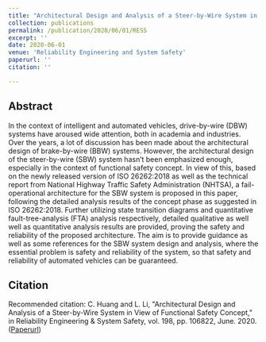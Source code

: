 ```yaml
---
title: "Architectural Design and Analysis of a Steer-by-Wire System in View of Functional Safety Concept"
collection: publications
permalink: /publication/2020/06/01/RESS
excerpt: ''
date: 2020-06-01
venue: 'Reliability Engineering and System Safety'
paperurl: ''
citation: ''

---
```

## Abstract
In the context of intelligent and automated vehicles, drive-by-wire (DBW) systems have aroused wide attention, both in academia and industries. Over the years, a lot of discussion has been made about the architectural design of brake-by-wire (BBW) systems. However, the architectural design of the steer-by-wire (SBW) system hasn’t been emphasized enough, especially in the context of functional safety concept. In view of this, based on the newly released version of ISO 26262:2018 as well as the technical report from National Highway Traffic Safety Administration (NHTSA), a fail-operational architecture for the SBW system is proposed in this paper, following the detailed analysis results of the concept phase as suggested in ISO 26262:2018. Further utilizing state transition diagrams and quantitative fault-tree-analysis (FTA) analysis respectively, detailed qualitative as well well as quantitative analysis results are provided, proving the safety and reliability of the proposed architecture. The aim is to provide guidance as well as some references for the SBW system design and analysis, where the essential problem is safety and reliability of the system, so that safety and reliability of automated vehicles can be guaranteed.

## Citation
Recommended citation: C. Huang and L. Li, "Architectural Design and Analysis of a Steer-by-Wire System in View of Functional Safety Concept," in Reliability Engineering & System Safety, vol. 198, pp. 106822, June. 2020. ([Paperurl](https://www.sciencedirect.com/science/article/pii/S0951832019305034))

